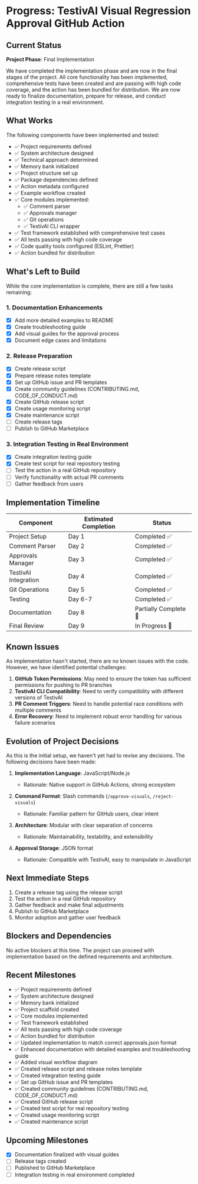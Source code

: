 # Progress: TestivAI Visual Regression Approval GitHub Action

## Current Status

**Project Phase**: Final Implementation

We have completed the implementation phase and are now in the final stages of the project. All core functionality has been implemented, comprehensive tests have been created and are passing with high code coverage, and the action has been bundled for distribution. We are now ready to finalize documentation, prepare for release, and conduct integration testing in a real environment.

## What Works

The following components have been implemented and tested:

- ✅ Project requirements defined
- ✅ System architecture designed
- ✅ Technical approach determined
- ✅ Memory bank initialized
- ✅ Project structure set up
- ✅ Package dependencies defined
- ✅ Action metadata configured
- ✅ Example workflow created
- ✅ Core modules implemented:
  - ✅ Comment parser
  - ✅ Approvals manager
  - ✅ Git operations
  - ✅ TestivAI CLI wrapper
- ✅ Test framework established with comprehensive test cases
- ✅ All tests passing with high code coverage
- ✅ Code quality tools configured (ESLint, Prettier)
- ✅ Action bundled for distribution

## What's Left to Build

While the core implementation is complete, there are still a few tasks remaining:

### 1. Documentation Enhancements
- [x] Add more detailed examples to README
- [x] Create troubleshooting guide
- [x] Add visual guides for the approval process
- [x] Document edge cases and limitations

### 2. Release Preparation
- [x] Create release script
- [x] Prepare release notes template
- [x] Set up GitHub issue and PR templates
- [x] Create community guidelines (CONTRIBUTING.md, CODE_OF_CONDUCT.md)
- [x] Create GitHub release script
- [x] Create usage monitoring script
- [x] Create maintenance script
- [ ] Create release tags
- [ ] Publish to GitHub Marketplace

### 3. Integration Testing in Real Environment
- [x] Create integration testing guide
- [x] Create test script for real repository testing
- [ ] Test the action in a real GitHub repository
- [ ] Verify functionality with actual PR comments
- [ ] Gather feedback from users

## Implementation Timeline

| Component | Estimated Completion | Status |
|-----------|----------------------|--------|
| Project Setup | Day 1 | Completed ✅ |
| Comment Parser | Day 2 | Completed ✅ |
| Approvals Manager | Day 3 | Completed ✅ |
| TestivAI Integration | Day 4 | Completed ✅ |
| Git Operations | Day 5 | Completed ✅ |
| Testing | Day 6-7 | Completed ✅ |
| Documentation | Day 8 | Partially Complete 🔄 |
| Final Review | Day 9 | In Progress 🔄 |

## Known Issues

As implementation hasn't started, there are no known issues with the code. However, we have identified potential challenges:

1. **GitHub Token Permissions**: May need to ensure the token has sufficient permissions for pushing to PR branches
2. **TestivAI CLI Compatibility**: Need to verify compatibility with different versions of TestivAI
3. **PR Comment Triggers**: Need to handle potential race conditions with multiple comments
4. **Error Recovery**: Need to implement robust error handling for various failure scenarios

## Evolution of Project Decisions

As this is the initial setup, we haven't yet had to revise any decisions. The following decisions have been made:

1. **Implementation Language**: JavaScript/Node.js
   - Rationale: Native support in GitHub Actions, strong ecosystem

2. **Command Format**: Slash commands (`/approve-visuals`, `/reject-visuals`)
   - Rationale: Familiar pattern for GitHub users, clear intent

3. **Architecture**: Modular with clear separation of concerns
   - Rationale: Maintainability, testability, and extensibility

4. **Approval Storage**: JSON format
   - Rationale: Compatible with TestivAI, easy to manipulate in JavaScript

## Next Immediate Steps

1. Create a release tag using the release script
2. Test the action in a real GitHub repository
3. Gather feedback and make final adjustments
4. Publish to GitHub Marketplace
5. Monitor adoption and gather user feedback

## Blockers and Dependencies

No active blockers at this time. The project can proceed with implementation based on the defined requirements and architecture.

## Recent Milestones

- ✅ Project requirements defined
- ✅ System architecture designed
- ✅ Memory bank initialized
- ✅ Project scaffold created
- ✅ Core modules implemented
- ✅ Test framework established
- ✅ All tests passing with high code coverage
- ✅ Action bundled for distribution
- ✅ Updated implementation to match correct approvals.json format
- ✅ Enhanced documentation with detailed examples and troubleshooting guide
- ✅ Added visual workflow diagram
- ✅ Created release script and release notes template
- ✅ Created integration testing guide
- ✅ Set up GitHub issue and PR templates
- ✅ Created community guidelines (CONTRIBUTING.md, CODE_OF_CONDUCT.md)
- ✅ Created GitHub release script
- ✅ Created test script for real repository testing
- ✅ Created usage monitoring script
- ✅ Created maintenance script

## Upcoming Milestones

- [x] Documentation finalized with visual guides
- [ ] Release tags created
- [ ] Published to GitHub Marketplace
- [ ] Integration testing in real environment completed
